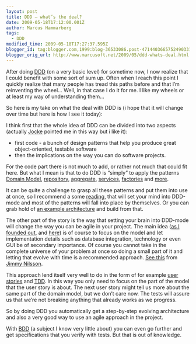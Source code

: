 ```yaml
---
layout: post
title: DDD – what’s the deal?
date: 2009-05-18T17:12:00.001Z
author: Marcus Hammarberg
tags:
  - DDD
modified_time: 2009-05-18T17:27:37.595Z
blogger_id: tag:blogger.com,1999:blog-36533086.post-4714403665752490331
blogger_orig_url: http://www.marcusoft.net/2009/05/ddd-whats-deal.html
---
```



After doing <a href="http://en.wikipedia.org/wiki/Domain-driven_design"
target="_blank">DDD</a> (on a very basic level) for sometime now, I now
realize that I could benefit with some sort of sum up. Often when I
reach this point I quickly realize that many people has tread this paths
before and that I’m reinventing the wheel…
Well, in that case I do it for me. I like my wheels or at least my way
of understanding them…

So here is my take on what the deal with DDD is (i hope that it will
change over time but here is how I see it today):

I think first that the whole idea of DDD can be divided into two aspects
(actually <a href="http://blog.avegagroup.se/JoakimSunden/default.aspx"
target="_blank">Jocke</a> pointed me in this way but i like it):

-   first code - a bunch of design patterns that help you produce great
    object-oriented, testable software
-   then the implications on the way you can do software projects.

For the code part there is not much to add, or rather not much that
could fit here. But what I mean is that to do DDD is “simply” to apply
the patterns
<a href="http://www.martinfowler.com/eaaCatalog/domainModel.html"
target="_blank">Domain Model</a>, <a
href="http://blogs.hibernatingrhinos.com/nhibernate/archive/2008/10/08/the-repository-pattern.aspx"
target="_blank">repository</a>,
<a href="http://www.lostechies.com/blogs/15611.aspx"
target="_blank">aggregate</a>, <a
href="http://stochastyk.blogspot.com/2008/05/domain-services-in-domain-driven-design.html"
target="_blank">services</a>,
<a href="http://www.dofactory.com/Patterns/PatternAbstract.aspx"
target="_blank">factories</a> and
<a href="http://en.wikipedia.org/wiki/Domain-driven_design"
target="_blank">more</a>.

It can be quite a challenge to grasp all these patterns and put them
into use at once, so I recommend a some
<a href="http://www.amazon.com/exec/obidos/ASIN/0321268202"
target="_blank">reading</a>, that will set your mind into DDD-mode and
most of the patterns will fall into place by themselves. Or you can grab
hold of
<a href="http://www.marcusoft.net/2009/05/sarp-architecture.html"
target="_blank">an example architecture</a> and build from that.

The other part of the story is the way that setting your brain into
DDD-mode will change the way you can be agile in your project. The main
idea (<a
href="http://www.marcusoft.net/2009/02/ddd-coin-drops-for-marcus.html"
target="_blank">as I founded out</a>, and <a
href="http://www.marcusoft.net/2009/02/why-ddd-rocks-marcusoftnet-version.html"
target="_blank">here</a>) is of course to focus on the model and let
implementation details such as database integration, technology or even
GUI be of secondary importance. Of course you cannot take in the
complete universe of your problem at once so doing a small part of it
and letting that evolve with time is a recommended approach.
<a href="http://jimmynilsson.com/blog/posts/CCC.pdf" target="_blank">See
this</a> from
<a href="http://jimmynilsson.com/blog/" target="_blank">Jimmy
Nilsson</a>.

This approach lend itself very well to do in the form of for example
<a href="http://en.wikipedia.org/wiki/User_story" target="_blank">user
stories</a> and
<a href="http://en.wikipedia.org/wiki/Test-driven_development"
target="_blank">TDD</a>. In this way you only need to focus on the part
of the model that the user story is about. The next user story might
tell us more about the same part of the domain model, but we don’t care
now. The tests will assure us that we’re not breaking anything that
already works as we progress.

So by doing DDD you automatically get a step-by-step evolving
architecture and also a very good way to use an agile approach in the
project.

With <a href="http://en.wikipedia.org/wiki/Behavior_Driven_Development"
target="_blank">BDD</a> (a subject I know very little about) you can
even go further and get specifications that you verify with tests. But
that is out of knowledge.
